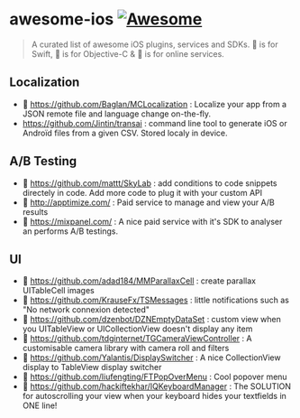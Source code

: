 # awesome-ios [![Awesome](https://cdn.rawgit.com/sindresorhus/awesome/d7305f38d29fed78fa85652e3a63e154dd8e8829/media/badge.svg)](https://github.com/sindresorhus/awesome)
> A curated list of awesome iOS plugins, services and SDKs. :large_orange_diamond: is for Swift, :small_blue_diamond: is for Objective-C & :small_red_triangle: is for online services.


## Localization
- :small_blue_diamond: https://github.com/Baglan/MCLocalization : Localize your app from a JSON remote file and language change on-the-fly.
- https://github.com/Jintin/transai : command line tool to generate iOS or Androïd files from a given CSV. Stored localy in device.

## A/B Testing
- :small_red_triangle: https://github.com/mattt/SkyLab : add conditions to code snippets directely in code. Add more code to plug it with your custom API
- :small_red_triangle: http://apptimize.com/ : Paid service to manage and view your A/B results
- :small_red_triangle: https://mixpanel.com/ : A nice paid service with it's SDK to analyser an performs A/B testings.

## UI
- :small_blue_diamond: https://github.com/adad184/MMParallaxCell : create parallax UITableCell images
- :small_blue_diamond: https://github.com/KrauseFx/TSMessages : little notifications such as "No network connexion detected"
- :small_blue_diamond: https://github.com/dzenbot/DZNEmptyDataSet : custom view when you UITableView or UICollectionView doesn't display any item
- :small_blue_diamond: https://github.com/tdginternet/TGCameraViewController : A customisable camera library with camera roll and filters
- :large_orange_diamond: https://github.com/Yalantis/DisplaySwitcher : A nice CollectionView display to TableView display switcher
- :small_blue_diamond: https://github.com/liufengting/FTPopOverMenu : Cool popover menu
- :small_blue_diamond: https://github.com/hackiftekhar/IQKeyboardManager : The SOLUTION for autoscrolling your view when your keyboard hides your textfields in ONE line!

